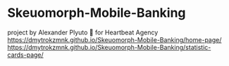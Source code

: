 # Skeuomorph-Mobile-Banking
project by Alexander Plyuto 🎲 for Heartbeat Agency
https://dmytrokzmnk.github.io/Skeuomorph-Mobile-Banking/home-page/
https://dmytrokzmnk.github.io/Skeuomorph-Mobile-Banking/statistic-cards-page/

